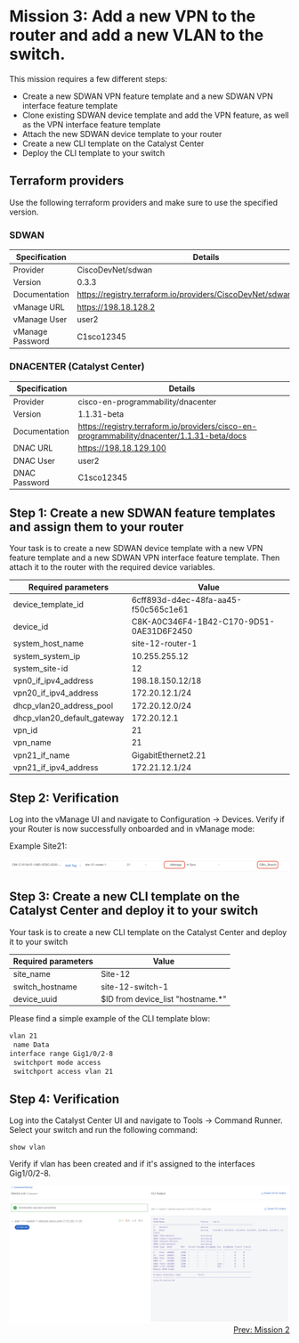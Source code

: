# Mission 3: Add a new VPN to the router and add a new VLAN to the switch.

This mission requires a few different steps:

- Create a new SDWAN VPN feature template and a new SDWAN VPN interface feature template
- Clone existing SDWAN device template and add the VPN feature, as well as the VPN interface feature template
- Attach the new SDWAN device template to your router
- Create a new CLI template on the Catalyst Center
- Deploy the CLI template to your switch

## Terraform providers

Use the following terraform providers and make sure to use the specified version.

### SDWAN

| Specification    | Details                                                              |
| ---------------- | -------------------------------------------------------------------- |
| Provider         | CiscoDevNet/sdwan                                                    |
| Version          | 0.3.3                                                                |
| Documentation    | https://registry.terraform.io/providers/CiscoDevNet/sdwan/0.3.3/docs |
| vManage URL      | https://198.18.128.2                                                 |
| vManage User     | user2                                                                |
| vManage Password | C1sco12345                                                           |

### DNACENTER (Catalyst Center)

| Specification | Details                                                                                     |
| ------------- | ------------------------------------------------------------------------------------------- |
| Provider      | cisco-en-programmability/dnacenter                                                          |
| Version       | 1.1.31-beta                                                                                 |
| Documentation | https://registry.terraform.io/providers/cisco-en-programmability/dnacenter/1.1.31-beta/docs |
| DNAC URL      | https://198.18.129.100                                                                      |
| DNAC User     | user2                                                                                       |
| DNAC Password | C1sco12345                                                                                  |

## Step 1: Create a new SDWAN feature templates and assign them to your router

Your task is to create a new SDWAN device template with a new VPN feature template and a new SDWAN VPN interface feature template. Then attach it to the router with the required device variables.

| Required parameters         | Value                                    |
| --------------------------- | ---------------------------------------- |
| device_template_id          | 6cff893d-d4ec-48fa-aa45-f50c565c1e61     |
| device_id                   | C8K-A0C346F4-1B42-C170-9D51-0AE31D6F2450 |
| system_host_name            | site-12-router-1                         |
| system_system_ip            | 10.255.255.12                            |
| system_site-id              | 12                                       |
| vpn0_if_ipv4_address        | 198.18.150.12/18                         |
| vpn20_if_ipv4_address       | 172.20.12.1/24                           |
| dhcp_vlan20_address_pool    | 172.20.12.0/24                           |
| dhcp_vlan20_default_gateway | 172.20.12.1                              |
| vpn_id                      | 21                                       |
| vpn_name                    | 21                                       |
| vpn21_if_name               | GigabitEthernet2.21                      |
| vpn21_if_ipv4_address       | 172.21.12.1/24                           |

## Step 2: Verification

Log into the vManage UI and navigate to Configuration -> Devices.
Verify if your Router is now successfully onboarded and in vManage mode:

Example Site21:

<img src=../../img/sd-wan.jpg/>

## Step 3: Create a new CLI template on the Catalyst Center and deploy it to your switch

Your task is to create a new CLI template on the Catalyst Center and deploy it to your switch

| Required parameters | Value                              |
| ------------------- | ---------------------------------- |
| site_name           | Site-12                            |
| switch_hostname     | site-12-switch-1                   |
| device_uuid         | $ID from device_list "hostname.\*" |

Please find a simple example of the CLI template blow:

```
vlan 21
 name Data
interface range Gig1/0/2-8
 switchport mode access
 switchport access vlan 21
```

## Step 4: Verification

Log into the Catalyst Center UI and navigate to Tools -> Command Runner.
Select your switch and run the following command:

```
show vlan
```

Verify if vlan has been created and if it's assigned to the interfaces Gig1/0/2-8.

<img src=../../img/show_vlan.png/>

<div align="right">
  <a href='../Mission 2/README.md'>Prev: Mission 2</a>
</div>
